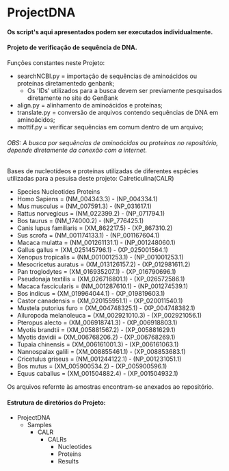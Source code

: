 # ProjectDNA

#### Os script's aqui apresentados podem ser executados individualmente.

#### Projeto de verificação de sequência de DNA.
Funções constantes neste Projeto:<br>
* searchNCBI.py = importação de sequências de aminoácidos ou proteínas diretamentedo genbank;
    *  Os 'IDs' utilizados para a busca devem ser previamente pesquisados diretamente no site do GenBank
* align.py = alinhamento de aminoácidos e proteínas;
* translate.py = conversão de arquivos contendo sequências de DNA em aminoácidos; 
* mottif.py = verificar sequências em comum dentro de um arquivo;

###### OBS: A busca por sequências de aminoácidos ou proteínas no repositório, depende diretamente da conexão com a internet.

Bases de nucleotídeos e proteínas utilizadas de diferentes espécies utilizadas para a pesuisa deste projeto:
   Calreticulina(CALR)
 + Species                   Nucleotides        Proteins
 + Homo Sapiens           = (NM_004343.3)    - (NP_004334.1)
 + Mus musculus           = (NM_007591.3)    - (NP_031617.1)
 + Rattus norvegicus      = (NM_022399.2)    - (NP_071794.1)
 + Bos taurus             = (NM_174000.2)    - (NP_776425.1)
 + Canis lupus familiaris = (XM_862217.5)    - (XP_867310.2)
 + Sus scrofa             = (NM_001174133.1) - (NP_001167604.1)
 + Macaca mulatta         = (NM_001261131.1) - (NP_001248060.1)
 + Gallus gallus          = (XM_025145796.1) - (XP_025001564.1)
 + Xenopus tropicalis     = (NM_001001253.1) - (NP_001001253.1)
 + Mesocricetus auratus   = (XM_013126157.2) - (XP_012981611.2)
 + Pan troglodytes        = (XM_016935207.1) - (XP_016790696.1)
 + Pseudonaja textilis    = (XM_026716801.1) - (XP_026572586.1)
 + Macaca fascicularis    = (NM_001287610.1) - (NP_001274539.1)
 + Bos indicus            = (XM_019964044.1) - (XP_019819603.1)
 + Castor canadensis      = (XM_020155951.1) - (XP_020011540.1)
 + Mustela putorius furo  = (XM_004748325.1) - (XP_004748382.1)
 + Ailuropoda melanoleuca = (XM_002921010.3) - (XP_002921056.1)
 + Pteropus alecto        = (XM_006918741.3) - (XP_006918803.1)
 + Myotis brandtii        = (XM_005881567.2) - (XP_005881629.1)
 + Myotis davidii         = (XM_006768206.2) - (XP_006768269.1)
 + Tupaia chinensis       = (XM_006161001.3) - (XP_006161063.1)
 + Nannospalax galili     = (XM_008855461.1) - (XP_008853683.1)
 + Cricetulus griseus     = (NM_001244122.1) - (NP_001231051.1)
 + Bos mutus              = (XM_005900534.2) - (XP_005900596.1)
 + Equus caballus         = (XM_001504882.4) - (XP_001504932.1)
 
 Os arquivos refernte às amostras encontram-se anexados ao repositório.
 
 #### Estrutura de diretórios do Projeto:
  * ProjectDNA
    * Samples
        * CALR
            * CALRs
                * Nucleotides
                * Proteins
                * Results
  
